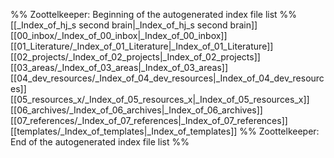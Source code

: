 %% Zoottelkeeper: Beginning of the autogenerated index file list  %%
 [[_Index_of_hj_s second brain|_Index_of_hj_s second brain]]
 [[00_inbox/_Index_of_00_inbox|_Index_of_00_inbox]]
 [[01_Literature/_Index_of_01_Literature|_Index_of_01_Literature]]
 [[02_projects/_Index_of_02_projects|_Index_of_02_projects]]
 [[03_areas/_Index_of_03_areas|_Index_of_03_areas]]
 [[04_dev_resources/_Index_of_04_dev_resources|_Index_of_04_dev_resources]]
 [[05_resources_x/_Index_of_05_resources_x|_Index_of_05_resources_x]]
 [[06_archives/_Index_of_06_archives|_Index_of_06_archives]]
 [[07_references/_Index_of_07_references|_Index_of_07_references]]
 [[templates/_Index_of_templates|_Index_of_templates]]
%% Zoottelkeeper: End of the autogenerated index file list  %%
